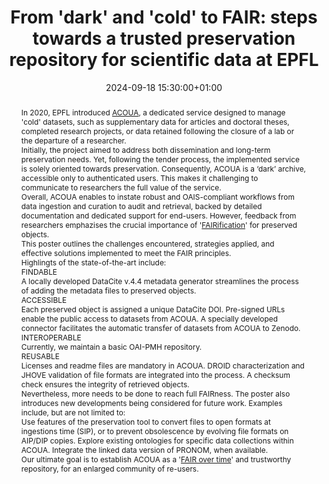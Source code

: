 ---
abstract: "In 2020, EPFL introduced [ACOUA][1], a dedicated service designed to manage
  'cold' datasets, such as supplementary data for articles and doctoral theses, completed
  research projects, or data retained following the closure of a lab or the departure
  of a researcher. \n\nInitially, the project aimed to address both dissemination
  and long-term preservation needs. Yet, following the tender process, the implemented
  service is solely oriented towards preservation. Consequently, ACOUA is a ‘dark’
  archive, accessible only to authenticated users. This makes it challenging to communicate
  to researchers the full value of the service.\n\nOverall, ACOUA enables to instate
  robust and OAIS-compliant workflows from data ingestion and curation to audit and
  retrieval, backed by detailed documentation and dedicated support for end-users.
  \nHowever, feedback from researchers emphazises the crucial importance of '[FAIRification][2]'
  for preserved objects.\n\nThis poster outlines the challenges encountered, strategies
  applied, and effective solutions implemented to meet the FAIR principles. \n\nHighlingts
  of the state-of-the-art include: \n \n\nFINDABLE \n\nA locally developed DataCite
  v.4.4 metadata generator streamlines the process of adding the metadata files to
  preserved objects. \n\n \nACCESSIBLE \n\nEach preserved object is assigned a unique
  DataCite DOI. \nPre-signed URLs enable the public access to datasets from ACOUA.\nA
  specially developed connector facilitates the automatic transfer of datasets from
  ACOUA to Zenodo. \n\n \nINTEROPERABLE \n\nCurrently, we maintain a basic OAI-PMH
  repository. \n\n\nREUSABLE \n\nLicenses and readme files are mandatory in ACOUA.
  \nDROID characterization and JHOVE validation of file formats are integrated into
  the process. \nA checksum check ensures the integrity of retrieved objects. \n\n
  \nNevertheless, more needs to be done to reach full FAIRness. \nThe poster also
  introduces new developments being considered for future work. Examples include,
  but are not limited to: \n\nUse features of the preservation tool to convert files
  to open formats at ingestions time (SIP), or to prevent obsolescence by evolving
  file formats on AIP/DIP copies. \nExplore existing ontologies for specific data
  collections within ACOUA. \nIntegrate the linked data version of PRONOM, when available.
  \n\nOur ultimate goal is to establish ACOUA as a '[FAIR over time][3]' and trustworthy
  repository, for an enlarged community of re-users.\n\n\n  [1]: https://actu.epfl.ch/news/acoua-a-new-archive-for-preservation-of-research-d/\n
  \ [2]: https://www.go-fair.org/fair-principles/fairification-process/\n  [3]: https://zenodo.org/records/5797776"
creators:
- Alessandra Bianchi
- Micha d'Ans
date: 2024-09-18 15:30:00+01:00
document_url: https://drive.google.com/file/d/1qAQyagsi9xc0IyqjZODoDdk_zZBhT-c7/view?usp=drive_link
grand_parent: iPRES
institutions: []
keywords:
- approaches to preservation
- start 2 preserve
landing_page_url: https://zenodo.org/records/13626565
language: eng
layout: publication
license: Creative Commons Attribution 4.0 (CC-BY-4.0)
notes_url: ''
parent: iPRES 2024
publication_type: poster
size: null
slides_url: ''
source_name: iPRES
stream_url: ''
title: 'From ''dark'' and ''cold'' to FAIR: steps towards a trusted preservation repository
  for scientific data at EPFL'
year: 2024
---